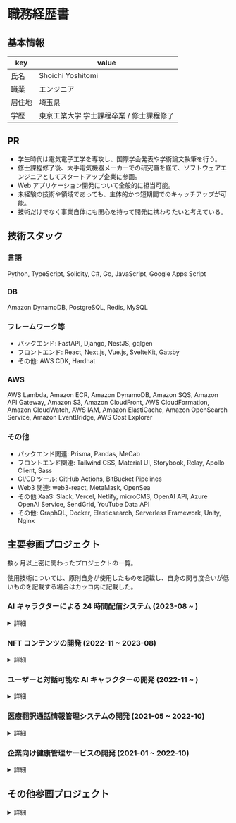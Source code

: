 # 職務経歴書

## 基本情報

| key | value |
| --- | --- |
| 氏名 | Shoichi Yoshitomi |
| 職業 | エンジニア |
| 居住地 | 埼玉県 |
| 学歴 | 東京工業大学 学士課程卒業 / 修士課程修了 |

## PR

- 学生時代は電気電子工学を専攻し、国際学会発表や学術論文執筆を行う。
- 修士課程修了後、大手電気機器メーカーでの研究職を経て、ソフトウェアエンジニアとしてスタートアップ企業に参画。
- Web アプリケーション開発について全般的に担当可能。
- 未経験の技術や領域であっても、主体的かつ短期間でのキャッチアップが可能。
- 技術だけでなく事業自体にも関心を持って開発に携わりたいと考えている。

## 技術スタック

### 言語

Python, TypeScript, Solidity, C#, Go, JavaScript, Google Apps Script

### DB

Amazon DynamoDB, PostgreSQL, Redis, MySQL

### フレームワーク等

- バックエンド: FastAPI, Django, NestJS, gqlgen
- フロントエンド: React, Next.js, Vue.js, SvelteKit, Gatsby
- その他: AWS CDK, Hardhat

### AWS

AWS Lambda, Amazon ECR, Amazon DynamoDB, Amazon SQS, Amazon API Gateway, Amazon S3, Amazon CloudFront, AWS CloudFormation, Amazon CloudWatch, AWS IAM, Amazon ElastiCache, Amazon OpenSearch Service, Amazon EventBridge, AWS Cost Explorer

### その他

- バックエンド関連: Prisma, Pandas, MeCab
- フロントエンド関連: Tailwind CSS, Material UI, Storybook, Relay, Apollo Client, Sass
- CI/CD ツール: GitHub Actions, BitBucket Pipelines
- Web3 関連: web3-react, MetaMask, OpenSea
- その他 XaaS: Slack, Vercel, Netlify, microCMS, OpenAI API, Azure OpenAI Service, SendGrid, YouTube Data API
- その他: GraphQL, Docker, Elasticsearch, Serverless Framework, Unity, Nginx


## 主要参画プロジェクト

数ヶ月以上密に関わったプロジェクトの一覧。

使用技術については、原則自身が使用したものを記載し、自身の関与度合いが低いものを記載する場合はカッコ内に記載した。

### AI キャラクターによる 24 時間配信システム (2023-08 ~ )

<details>

<summary>詳細</summary>

#### サービス概要

動画・ライブ配信プラットフォーム上で AI キャラクターが 24 時間配信を行うエンタメコンテンツ。

#### 担当業務

- 配信で用いる発話内容生成用 API の開発
- 配信で用いる発話内容の情報源や画像などを管理するための Web アプリケーション構築全般

#### 使用技術

- 言語: Python, TypeScript
- IaaS: AWS
- DB: Amazon DynamoDB
- フレームワーク・主要ライブラリ: FastAPI, React, AWS CDK
- IaaS 内サービス: AWS Lambda, Amazon ECR, Amazon DynamoDB, Amazon SQS, Amazon API Gateway, Amazon S3, Amazon CloudFront, AWS CloudFormation, Amazon CloudWatch, AWS IAM
- その他: OpenAI API, GitHub Actions, Docker, Slack, Material UI

</details>

### NFT コンテンツの開発 (2022-11 ~ 2023-08)

<details>

<summary>詳細</summary>

#### サービス概要

オリジナルの SF 作品を基にした NFT コンテンツの提供。

#### 担当業務

- ERC721, ERC1155 に準拠した NFT コントラクトの開発
- メインネットおよびテストネットへのコントラクトデプロイ
- MerkleProof を利用した AllowList 実装
- Web サイトからの NFT Mint 機能の実装
- Web サイト上での複数コントラクトの NFT 管理機能の実装
- microCMS を利用した記事投稿・管理機能の実装
- Web サイトの UI 実装

#### 使用技術

- 言語: TypeScript, Solidity
- IaaS: GCP
- DB: PostgreSQL
- フレームワーク・主要ライブラリ: NestJS, Next.js, Hardhat
- IaaS 内サービス: Cloud Storage, Cloud SQL, (Cloud Run, Compute Engine)
- その他: GraphQL, web3-react, MetaMask, Prisma, Tailwind CSS, Apollo Client, Docker, Vercel, microCMS, OpenSea, (GitHub Actions, Terraform, Cloud Build, Infura)

</details>

### ユーザーと対話可能な AI キャラクターの開発 (2022-11 ~ )

<details>

<summary>詳細</summary>

#### サービス概要

AI キャラクターの育成・コミュニケーション体験などのエンタメコンテンツの提供。

#### 担当業務

- FastAPI/Python による API の開発
- 大規模言語モデルや MeCab などを利用した自然言語処理
- スクレイピングや Elasticsearch を用いたデータ収集と活用
- AWS Lambda, DynamoDB などを用いたサーバーレスアプリケーションの構築

#### 使用技術

- 言語: Python, C#
- IaaS: AWS
- DB: Amazon DynamoDB, Redis
- フレームワーク・主要ライブラリ: FastAPI
- IaaS 内サービス: AWS Lambda, Amazon ECR, Amazon DynamoDB, Amazon ElastiCache, Amazon OpenSearch Service, Amazon API Gateway, AWS CloudFormation, Amazon CloudWatch, AWS IAM
- その他: MeCab, Elasticsearch, Unity, Serverless Framework, GitHub Actions, Docker, OpenAI API, Azure OpenAI Service, Slack, (Blender)

</details>

### 医療翻訳通話情報管理システムの開発 (2021-05 ~ 2022-10)

<details>

<summary>詳細</summary>

#### サービス概要

医療機関における外国人患者の診療の際に使用できる医療翻訳通話システムの提供。

#### 担当業務

- Go による GraphQL API の開発
- React, TypeScript, Tailwind CSS を用いた管理画面の開発

#### 使用技術

- 言語: Go, TypeScript
- IaaS: AWS
- DB: PostgreSQL
- フレームワーク・主要ライブラリ: gqlgen, React
- IaaS 内サービス: Amazon S3, (Amazon EC2, Amazon RDS)
- その他: Relay, SendGrid

</details>

### 企業向け健康管理サービスの開発 (2021-01 ~ 2022-10)

<details>

<summary>詳細</summary>

#### サービス概要

健康診断結果の管理、健康診断予約情報の管理、ストレスチェックの実施・結果管理などの機能を有する Web サービスの提供。

#### 担当業務

- Django/Python, Vue.js/TypeScript/JavaScript を用いた Web アプリケーションの開発
- GCP, Nginx などを用いたインフラ構築
- Bitbucket Pipelines を用いた CI パイプライン構築
- ストレスチェックや健康診断結果の分析機能の開発
- PM や CS (カスタマーサクセス) からの課題ヒアリングと、それに基づく設計・実装

#### 使用技術

- 言語: Python, TypeScript, JavaScript
- IaaS: GCP
- DB: MySQL
- フレームワーク・主要ライブラリ: Django, Vue.js
- IaaS 内サービス: Compute Engine, Cloud SQL, Cloud Storage
- その他: Pandas, Storybook, Sass, BitBucket Pipelines, Nginx, SendGrid

</details>



## その他参画プロジェクト

<details>

<summary>詳細</summary>

短期間作業が発生したプロジェクトの一部と使用技術。

使用技術については、自身が使用したものを記載した。

### AWS の請求情報を Slack により定期通知するシステム

- 言語: Python
- IaaS: AWS
- IaaS 内サービス: AWS Lambda, Amazon EventBridge, AWS Cost Explorer
- その他: Serverless Framework, Slack

### AI キャラクターに関する Web サイトの保守

- 言語: TypeScript, Google Apps Script
- フレームワーク・主要ライブラリ: SvelteKit
- その他: Vercel, microCMS, YouTube Data API

### エンタメ系企業コーポレートサイトの保守

- 言語: TypeScript
- フレームワーク・主要ライブラリ: Gatsby
- その他: Netlify, microCMS



</details>
